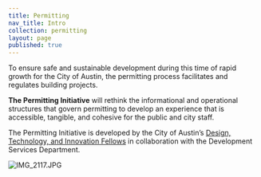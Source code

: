 ```yaml
---
title: Permitting
nav_title: Intro
collection: permitting
layout: page
published: true
---
```

To ensure safe and sustainable development during this time of rapid growth for the City of Austin, the permitting process facilitates and regulates building projects.

**The Permitting Initiative** will rethink the informational and operational structures that govern permitting to develop an experience that is accessible, tangible, and cohesive for the public and city staff.

The Permitting Initiative is developed by the City of Austin’s [Design, Technology, and Innovation Fellows](https://cityofaustin.github.io/innovation-fellows/) in collaboration with the Development Services Department.

![IMG_2117.JPG](/uploads/IMG_2117.JPG)

